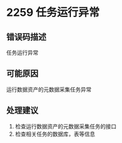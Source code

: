 # 2259 任务运行异常<a name="dgc_01_358"></a>

## 错误码描述<a name="zh-cn_topic_0000001113999162_section207521221205619"></a>

任务运行异常

## 可能原因<a name="zh-cn_topic_0000001113999162_section20964193417567"></a>

运行数据资产的元数据采集任务异常

## 处理建议<a name="zh-cn_topic_0000001113999162_section49541543105612"></a>

1.  检查运行数据资产的元数据采集任务的接口
2.  检查相关任务的数据库，表等信息

